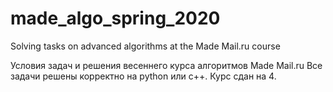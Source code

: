# made_algo_spring_2020
Solving tasks on advanced algorithms at the Made Mail.ru course

Условия задач и решения весеннего курса алгоритмов Made Mail.ru
Все задачи решены корректно на python или c++. Курс сдан на 4.
